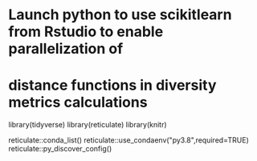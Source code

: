 # Launch python to use scikitlearn from Rstudio to enable parallelization of
# distance functions in diversity metrics calculations

library(tidyverse)
library(reticulate)
library(knitr)

reticulate::conda_list()
reticulate::use_condaenv("py3.8",required=TRUE)
reticulate::py_discover_config()

